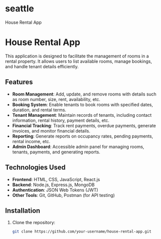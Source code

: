 # seattle
House Rental App

# House Rental App

This application is designed to facilitate the management of rooms in a rental property. It allows users to list available rooms, manage bookings, and handle tenant details efficiently.

## Features

- **Room Management**: Add, update, and remove rooms with details such as room number, size, rent, availability, etc.
- **Booking System**: Enable tenants to book rooms with specified dates, duration, and rental terms.
- **Tenant Management**: Maintain records of tenants, including contact information, rental history, payment details, etc.
- **Financial Tracking**: Track rent payments, overdue payments, generate invoices, and monitor financial details.
- **Reporting**: Generate reports on occupancy rates, pending payments, rental income, etc.
- **Admin Dashboard**: Accessible admin panel for managing rooms, tenants, payments, and generating reports.

## Technologies Used

- **Frontend**: HTML, CSS, JavaScript, React.js
- **Backend**: Node.js, Express.js, MongoDB
- **Authentication**: JSON Web Tokens (JWT)
- **Other Tools**: Git, GitHub, Postman (for API testing)

## Installation

1. Clone the repository:

   ```bash
   git clone https://github.com/your-username/house-rental-app.git
